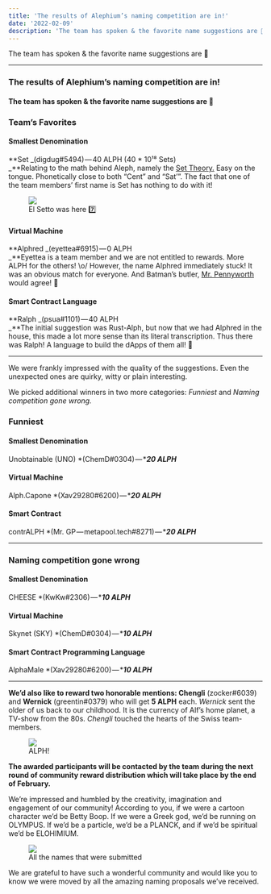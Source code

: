 ```yaml
---
title: 'The results of Alephium’s naming competition are in!'
date: '2022-02-09'
description: 'The team has spoken & the favorite name suggestions are 🥁'
---
```


The team has spoken & the favorite name suggestions are 🥁

---

### The results of Alephium’s naming competition are in!

#### The team has spoken & the favorite name suggestions are 🥁

### Team’s Favorites

#### Smallest Denomination

**Set _(digdug#5494) — 40 ALPH (40 \* 10¹⁸ Sets)  
_**Relating to the math behind Aleph, namely the <a href="https://en.wikipedia.org/wiki/Set_theory" class="markup--anchor markup--p-anchor" data-href="https://en.wikipedia.org/wiki/Set_theory" rel="noopener" target="_blank">Set Theory.</a> Easy on the tongue. Phonetically close to both “Cent” and “Sat’”. The fact that one of the team members’ first name is Set has nothing to do with it!

<figure id="9ae3" class="graf graf--figure graf-after--p">
<img src="https://cdn-images-1.medium.com/max/800/0*8EsjVRRWWr-GlOjD" class="graf-image" data-image-id="0*8EsjVRRWWr-GlOjD" data-width="1041" data-height="1041" data-is-featured="true" />
<figcaption>El Setto was here 7️⃣</figcaption>
</figure>

#### Virtual Machine

**Alphred _(eyettea#6915) — 0 ALPH  
_**Eyettea is a team member and we are not entitled to rewards. More ALPH for the others! \o/ However, the name Alphred immediately stuck! It was an obvious match for everyone. And Batman’s butler, <a href="https://en.wikipedia.org/wiki/Alfred_Pennyworth" class="markup--anchor markup--p-anchor" data-href="https://en.wikipedia.org/wiki/Alfred_Pennyworth" rel="noopener" target="_blank">Mr. Pennyworth</a> would agree! 🦇

#### Smart Contract Language

**Ralph _(psua#1101) — 40 ALPH  
_**The initial suggestion was Rust-Alph, but now that we had Alphred in the house, this made a lot more sense than its literal transcription. Thus there was Ralph! A language to build the dApps of them all! 🦾

---

We were frankly impressed with the quality of the suggestions. Even the unexpected ones are quirky, witty or plain interesting.

We picked additional winners in two more categories: _Funniest_ and _Naming competition gone wrong._

### Funniest

#### Smallest Denomination

Unobtainable (UNO) \*(ChemD#0304) — \***_20 ALPH_**

#### Virtual Machine

Alph.Capone \*(Xav29280#6200) — \***_20 ALPH_**

#### Smart Contract

contrALPH \*(Mr. GP — metapool.tech#8271) — \***_20 ALPH_**

---

### Naming competition gone wrong

#### Smallest Denomination

CHEESE \*(KwKw#2306) — \***_10 ALPH_**

#### Virtual Machine

Skynet (SKY) \*(ChemD#0304) — \***_10 ALPH_**

#### Smart Contract Programming Language

AlphaMale \*(Xav29280#6200) — \***_10 ALPH_**

---

**We’d also like to reward two honorable mentions: Chengli** (zocker#6039) and **Wernick** (greentin#0379) who will get **5 ALPH** each. _Wernick_ sent the older of us back to our childhood. It is the currency of Alf’s home planet, a TV-show from the 80s. _Chengli_ touched the hearts of the Swiss team-members.

<figure id="618e" class="graf graf--figure graf-after--p">
<img src="https://cdn-images-1.medium.com/max/800/1*h-ZORT2qjZ0gW19YXF8Z3g.png" class="graf-image" data-image-id="1*h-ZORT2qjZ0gW19YXF8Z3g.png" data-width="128" data-height="104" />
<figcaption>ALPH!</figcaption>
</figure>

**The awarded participants will be contacted by the team during the next round of community reward distribution which will take place by the end of February.**

We’re impressed and humbled by the creativity, imagination and engagement of our community! According to you, if we were a cartoon character we’d be Betty Boop. If we were a Greek god, we’d be running on OLYMPUS. If we’d be a particle, we’d be a PLANCK, and if we’d be spiritual we’d be ELOHIMIUM.

<figure id="f210" class="graf graf--figure graf-after--p">
<img src="https://cdn-images-1.medium.com/max/800/0*vnNTuRtGPNAf0HZu" class="graf-image" data-image-id="0*vnNTuRtGPNAf0HZu" data-width="881" data-height="859" />
<figcaption>All the names that were submitted</figcaption>
</figure>

We are grateful to have such a wonderful community and would like you to know we were moved by all the amazing naming proposals we’ve received.

